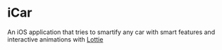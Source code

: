 # iCar
An iOS application that tries to smartify any car with smart features and interactive animations with [Lottie](https://github.com/airbnb/lottie-ios)
